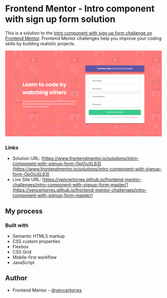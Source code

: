 # Frontend Mentor - Intro component with sign up form solution

This is a solution to the [Intro component with sign up form challenge on Frontend Mentor](https://www.frontendmentor.io/challenges/intro-component-with-signup-form-5cf91bd49edda32581d28fd1). Frontend Mentor challenges help you improve your coding skills by building realistic projects.

![](screenshot.png)

### Links

- Solution URL: [https://www.frontendmentor.io/solutions/intro-component-with-signup-form-OpOjuSL63](https://www.frontendmentor.io/solutions/intro-component-with-signup-form-OpOjuSL63)
- Live Site URL: [https://vencertorres.github.io/frontend-mentor-challenges/intro-component-with-signup-form-master/](https://vencertorres.github.io/frontend-mentor-challenges/intro-component-with-signup-form-master/)

## My process

### Built with

- Semantic HTML5 markup
- CSS custom properties
- Flexbox
- CSS Grid
- Mobile-first workflow
- JavaScript

## Author

- Frontend Mentor - [@vencertorres](https://www.frontendmentor.io/profile/vencertorres)
